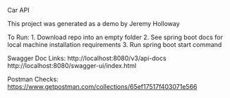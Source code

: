 Car API

This project was generated as a demo by Jeremy Holloway

To Run:
    1. Download repo into an empty folder
    2. See spring boot docs for local machine installation requirements
    3. Run spring boot start command

Swagger Doc Links:
http://localhost:8080/v3/api-docs
http://localhost:8080/swagger-ui/index.html

Postman Checks: https://www.getpostman.com/collections/65ef17517f403071e566
